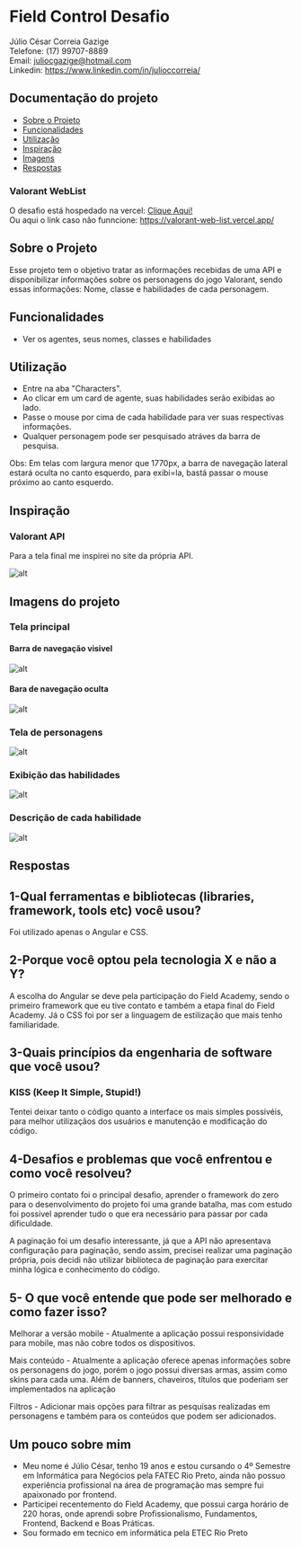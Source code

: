 # Field Control Desafio
Júlio César Correia Gazige <br>
Telefone: (17) 99707-8889 <br>
Email: juliocgazige@hotmail.com <br>
Linkedin: https://www.linkedin.com/in/julioccorreia/

## Documentação do projeto

* [Sobre o Projeto](#about)
* [Funcionalidades](#functions)
* [Utilização](#usage)
* [Inspiração](#inspiration)
* [Imagens](#images)
* [Respostas](#answer)

### Valorant WebList

O desafio está hospedado na vercel: <a href="https://valorant-web-list.vercel.app/" target="_blank">Clique Aqui!</a> <br>
Ou aqui o link caso não funncione: https://valorant-web-list.vercel.app/ <br>

<h2 id="about">Sobre o Projeto</h2>

Esse projeto tem o objetivo tratar as informações recebidas de uma API e disponibilizar informações sobre os personagens do jogo Valorant, sendo essas informações: Nome, classe e habilidades de cada personagem.

<h2 id ="functions">Funcionalidades</h2>

- Ver os agentes, seus nomes, classes e habilidades

<h2 id="usage">Utilização</h2>

- Entre na aba "Characters".
- Ao clicar em um card de agente, suas habilidades serão exibidas ao lado.
- Passe o mouse por cima de cada habilidade para ver suas respectivas informações.
- Qualquer personagem pode ser pesquisado atráves da barra de pesquisa.

Obs: Em telas com largura menor que 1770px, a barra de navegação lateral estará oculta no canto esquerdo, para exibi=la, bastá passar o mouse próximo ao canto esquerdo.

<h2 id='inspiration'>Inspiração</h2>

### Valorant API

Para a tela final me inspirei no site da própria API. 

![alt](/src/assets/readmeImg/valorant-api.png)

<h2 id="images">Imagens do projeto</h2>

### Tela principal
#### Barra de navegação visivel
![alt](/src/assets/readmeImg/home-min-1771px.png)
#### Bara de navegação oculta
![alt](/src/assets/readmeImg/home-max-1770px.png)
### Tela de personagens
![alt](/src/assets/readmeImg/characters.png)
### Exibição das habilidades
![alt](/src/assets/readmeImg/character-info.png)
### Descrição de cada habilidade
![alt](/src/assets/readmeImg/character-skill-info.png)

<h2 id="answer">Respostas</h2>

## 1-Qual ferramentas e bibliotecas (libraries, framework, tools etc) você usou?
Foi utilizado apenas o Angular e CSS.

## 2-Porque você optou pela tecnologia X e não a Y?
A escolha do Angular se deve pela participação do Field Academy, sendo o primeiro framework que eu tive contato e também a etapa final do Field Academy. Já o CSS foi por ser a linguagem de estilização que mais tenho familiaridade.

## 3-Quais princípios da engenharia de software que você usou?
### KISS (Keep It Simple, Stupid!)
Tentei deixar tanto o código quanto a interface os mais simples possivéis, para melhor utilizaçãos dos usuários e manutenção e modificação do código.

## 4-Desafios e problemas que você enfrentou e como você resolveu?
O primeiro contato foi o principal desafio, aprender o framework do zero para o desenvolvimento do projeto foi uma grande batalha, mas com estudo foi possivel aprender tudo o que era necessário para passar por cada dificuldade.

A paginação foi um desafio interessante, já que a API não apresentava configuração para paginação, sendo assim, precisei realizar uma paginação própria, pois decidi não utilizar biblioteca de paginação para exercitar minha lógica e conhecimento do código. 

## 5- O que você entende que pode ser melhorado e como fazer isso?
Melhorar a versão mobile - Atualmente a aplicação possui responsividade para mobile, mas não cobre todos os dispositivos.

Mais conteúdo - Atualmente a aplicação oferece apenas informações sobre os personagens do jogo, porém o jogo possui diversas armas, assim como skins para cada uma. Além de banners, chaveiros, títulos que poderiam ser implementados na aplicação

Filtros - Adicionar mais opções para filtrar as pesquisas realizadas em personagens e também para os conteúdos que podem ser adicionados.

## Um pouco sobre mim
- Meu nome é Júlio César, tenho 19 anos e estou cursando o 4º Semestre em Informática para Negócios pela FATEC Rio Preto, ainda não possuo experiência profissional na área de programação mas sempre fui apaixonado por frontend.
- Participei recentemento do Field Academy, que possui carga horário de 220 horas, onde aprendi sobre Profissionalismo, Fundamentos, Frontend, Backend e Boas Práticas.
- Sou formado em tecnico em informática pela ETEC Rio Preto
